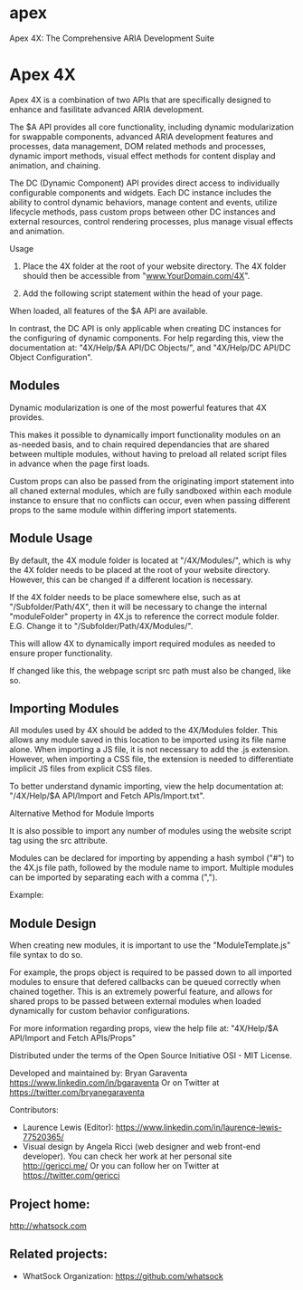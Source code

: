 # apex
Apex 4X: The Comprehensive ARIA Development Suite

Apex 4X
===

Apex 4X is a combination of two APIs that are specifically designed to enhance and fasilitate advanced ARIA development.

The $A API provides all core functionality, including dynamic modularization for swappable components, advanced ARIA development features and processes, data management, DOM related methods and processes, dynamic import methods, visual effect methods for content display and animation, and chaining.

The DC (Dynamic Component) API provides  direct access to individually configurable components and widgets. Each DC instance includes the ability to control dynamic behaviors, manage content and events, utilize lifecycle methods, pass custom props between other DC instances and external resources, control rendering processes, plus manage visual effects and animation.

Usage

1. Place the 4X folder at the root of your website directory. The 4X folder should then be accessible from "www.YourDomain.com/4X".

2. Add the following script statement within the head of your page.

<script type="text/javascript" src="/4X/4X.js"></script>

When loaded, all features of the $A API are available.

In contrast, the DC API is only applicable when creating DC instances for the configuring of dynamic components. For help regarding this, view the documentation at: 
"4X/Help/$A API/DC Objects/", and 
"4X/Help/DC API/DC Object Configuration".

Modules
-----

Dynamic modularization is one of the most powerful features that 4X provides.

This makes it possible to dynamically import functionality modules on an as-needed basis, and to chain required dependancies that are shared between multiple modules, without having to preload all related script files in advance when the page first loads.

Custom props can also be passed from the originating import statement into all chaned external modules, which are fully sandboxed within each module instance to ensure that no conflicts can occur, even when passing different props to the same module within differing import statements.

Module Usage
-----

By default, the 4X module folder is located at "/4X/Modules/", which is why the 4X folder needs to be placed at the root of your website directory. However, this can be changed if a different location is necessary.

If the 4X folder needs to be place somewhere else, such as at "/Subfolder/Path/4X", then it will be necessary to change the internal "moduleFolder" property in 4X.js to reference the correct module folder. E.G. Change it to "/Subfolder/Path/4X/Modules/".

This will allow 4X to dynamically import required modules as needed to ensure proper functionality.

If changed like this, the webpage script src path must also be changed, like so.

<script type="text/javascript" src="/Subfolder/Path/4X/4X.js"></script>

Importing Modules
-----

All modules used by 4X should be added to the 4X/Modules folder. This allows any module saved in this location to be imported using its file name alone. When importing a JS file, it is not necessary to add the .js extension. However, when importing a CSS file, the extension is needed to differentiate implicit JS files from explicit CSS files.

To better understand dynamic importing, view the help documentation at:
"/4X/Help/$A API/Import and Fetch APIs/Import.txt".

Alternative Method for Module Imports

It is also possible to import any number of modules using the website script tag using the src attribute.

Modules can be declared for importing by appending a hash symbol ("#") to the 4X.js file path, followed by the module name to import. Multiple modules can be imported by separating each with a comma (",").

Example:

<script type="text/javascript" src="/4X/4X.js#Bootstrap,VisualARIA"></script>

Module Design
-----

When creating new modules, it is important to use the "ModuleTemplate.js" file syntax to do so.

For example, the props object is required to be passed down to all imported modules to ensure that defered callbacks can be queued correctly when chained together. This is an extremely powerful feature, and allows for shared props to be passed between external modules when loaded dynamically for custom behavior configurations.

For more information regarding props, view the help file at: "4X/Help/$A API/Import and Fetch APIs/Props"

Distributed under the terms of the Open Source Initiative OSI - MIT License.

Developed and maintained by: Bryan Garaventa https://www.linkedin.com/in/bgaraventa
Or on Twitter at https://twitter.com/bryanegaraventa

Contributors:

* Laurence Lewis (Editor): https://www.linkedin.com/in/laurence-lewis-77520365/  
* Visual design by Angela Ricci (web designer and web front-end developer). You can check her work at her personal site http://gericci.me/ Or you can follow her on Twitter at https://twitter.com/gericci

Project home:
-----

http://whatsock.com

Related projects:
-----

* WhatSock Organization: https://github.com/whatsock
